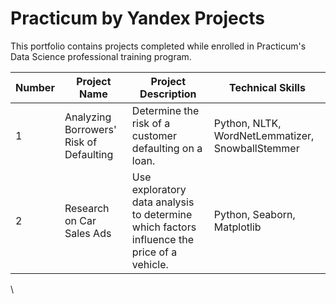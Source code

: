 # Practicum by Yandex Projects
  This portfolio contains projects completed while enrolled in Practicum's Data Science professional training program.

| Number    | Project Name          | Project Description        | Technical Skills        |
|-----------|-----------------------|----------------------------|-------------------------|
| 1 | Analyzing Borrowers' Risk of Defaulting | Determine the risk of a customer defaulting on a loan. | Python, NLTK, WordNetLemmatizer, SnowballStemmer|
| 2 | Research on Car Sales Ads | Use exploratory data analysis to determine which factors influence the price of a vehicle. | Python, Seaborn, Matplotlib











\
